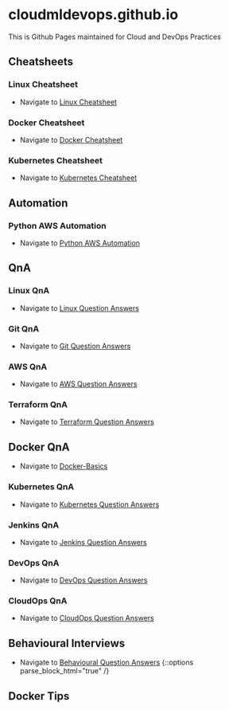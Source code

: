 # cloudmldevops.github.io
This is Github Pages maintained for Cloud and DevOps Practices

## Cheatsheets

### Linux Cheatsheet
- Navigate to [Linux Cheatsheet](docs/linux-cheatsheet.md)

### Docker Cheatsheet
- Navigate to [Docker Cheatsheet](docs/docker-cheatsheet.md)

### Kubernetes Cheatsheet
- Navigate to [Kubernetes Cheatsheet](docs/k8s-cheatsheet.md)

## Automation
### Python AWS Automation
- Navigate to [Python AWS Automation](docs/python-aws-automation.md)

## QnA
### Linux QnA
- Navigate to [Linux Question Answers](docs/linux-questions-answers.md)

### Git QnA
- Navigate to [Git Question Answers](docs/git-questions-answers.md)

### AWS QnA
- Navigate to [AWS Question Answers](docs/aws-questions-answers.md)

### Terraform QnA
- Navigate to [Terraform Question Answers](docs/terraform-questions-answers.md)

## Docker QnA
- Navigate to [Docker-Basics](docs/docker-questions-answers.md)

### Kubernetes QnA
- Navigate to [Kubernetes Question Answers](docs/kubernetes-questions-answers.md)

### Jenkins QnA
- Navigate to [Jenkins Question Answers](docs/jenkins-questions-answers.md)

### DevOps QnA
- Navigate to [DevOps Question Answers](docs/devops-questions-answers.md)

### CloudOps QnA
- Navigate to [CloudOps Question Answers](docs/cloudops-questions-answers.md)

## Behavioural Interviews
- Navigate to [Behavioural Question Answers](docs/behavioural-questions-answers.md)
{::options parse_block_html="true" /}

## <a name="docker-tips">Docker Tips</a>